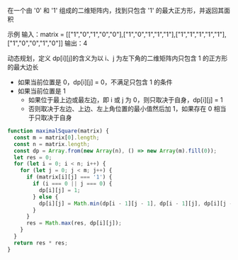 在一个由 '0' 和 '1' 组成的二维矩阵内，找到只包含 '1' 的最大正方形，并返回其面积

示例
输入：matrix = [["1","0","1","0","0"],["1","0","1","1","1"],["1","1","1","1","1"],["1","0","0","1","0"]]
输出：4

动态规划，定义 dp[i][j]的含义为以 i、j 为左下角的二维矩阵内只包含 1 的正方形的最大边长

- 如果当前位置是 0，dp[i][j] = 0，不满足只包含 1 的条件
- 如果当前位置是 1
  - 如果位于最上边或最左边，即 i 或 j 为 0，则只取决于自身，dp[i][j] = 1
  - 否则取决于左边、上边、左上角位置的最小值然后加 1，如果存在 0 相当于只取决于自身

```js
function maximalSquare(matrix) {
  const m = matrix[0].length;
  const n = matrix.length;
  const dp = Array.from(new Array(n), () => new Array(m).fill(0));
  let res = 0;
  for (let i = 0; i < n; i++) {
    for (let j = 0; j < m; j++) {
      if (matrix[i][j] === '1') {
        if (i === 0 || j === 0) {
          dp[i][j] = 1;
        } else {
          dp[i][j] = Math.min(dp[i - 1][j - 1], dp[i - 1][j], dp[i][j - 1]) + 1;
        }
      }
      res = Math.max(res, dp[i][j]);
    }
  }
  return res * res;
}
```
